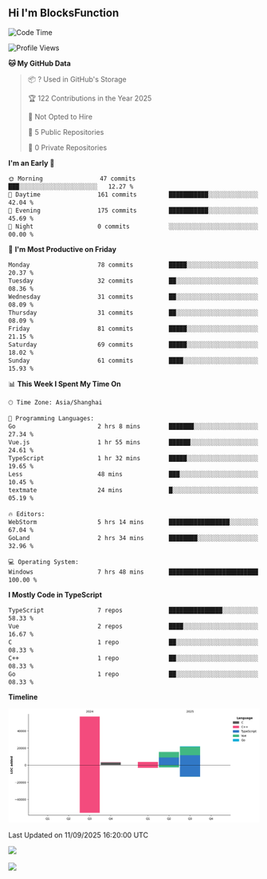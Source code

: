 ## Hi I'm BlocksFunction

 <!--START_SECTION:waka-->
![Code Time](http://img.shields.io/badge/Code%20Time-30%20hrs%2058%20mins-blue)

![Profile Views](http://img.shields.io/badge/Profile%20Views-70-blue)

**🐱 My GitHub Data** 

> 📦 ? Used in GitHub's Storage 
 > 
> 🏆 122 Contributions in the Year 2025
 > 
> 🚫 Not Opted to Hire
 > 
> 📜 5 Public Repositories 
 > 
> 🔑 0 Private Repositories 
 > 
**I'm an Early 🐤** 

```text
🌞 Morning                47 commits          ███░░░░░░░░░░░░░░░░░░░░░░   12.27 % 
🌆 Daytime                161 commits         ███████████░░░░░░░░░░░░░░   42.04 % 
🌃 Evening                175 commits         ███████████░░░░░░░░░░░░░░   45.69 % 
🌙 Night                  0 commits           ░░░░░░░░░░░░░░░░░░░░░░░░░   00.00 % 
```
📅 **I'm Most Productive on Friday** 

```text
Monday                   78 commits          █████░░░░░░░░░░░░░░░░░░░░   20.37 % 
Tuesday                  32 commits          ██░░░░░░░░░░░░░░░░░░░░░░░   08.36 % 
Wednesday                31 commits          ██░░░░░░░░░░░░░░░░░░░░░░░   08.09 % 
Thursday                 31 commits          ██░░░░░░░░░░░░░░░░░░░░░░░   08.09 % 
Friday                   81 commits          █████░░░░░░░░░░░░░░░░░░░░   21.15 % 
Saturday                 69 commits          █████░░░░░░░░░░░░░░░░░░░░   18.02 % 
Sunday                   61 commits          ████░░░░░░░░░░░░░░░░░░░░░   15.93 % 
```


📊 **This Week I Spent My Time On** 

```text
🕑︎ Time Zone: Asia/Shanghai

💬 Programming Languages: 
Go                       2 hrs 8 mins        ███████░░░░░░░░░░░░░░░░░░   27.34 % 
Vue.js                   1 hr 55 mins        ██████░░░░░░░░░░░░░░░░░░░   24.61 % 
TypeScript               1 hr 32 mins        █████░░░░░░░░░░░░░░░░░░░░   19.65 % 
Less                     48 mins             ███░░░░░░░░░░░░░░░░░░░░░░   10.45 % 
textmate                 24 mins             █░░░░░░░░░░░░░░░░░░░░░░░░   05.19 % 

🔥 Editors: 
WebStorm                 5 hrs 14 mins       █████████████████░░░░░░░░   67.04 % 
GoLand                   2 hrs 34 mins       ████████░░░░░░░░░░░░░░░░░   32.96 % 

💻 Operating System: 
Windows                  7 hrs 48 mins       █████████████████████████   100.00 % 
```

**I Mostly Code in TypeScript** 

```text
TypeScript               7 repos             ███████████████░░░░░░░░░░   58.33 % 
Vue                      2 repos             ████░░░░░░░░░░░░░░░░░░░░░   16.67 % 
C                        1 repo              ██░░░░░░░░░░░░░░░░░░░░░░░   08.33 % 
C++                      1 repo              ██░░░░░░░░░░░░░░░░░░░░░░░   08.33 % 
Go                       1 repo              ██░░░░░░░░░░░░░░░░░░░░░░░   08.33 % 
```



**Timeline**

![Lines of Code chart](https://raw.githubusercontent.com/BlocksFunction/BlocksFunction/main/assets/bar_graph.png)


 Last Updated on 11/09/2025 16:20:00 UTC
<!--END_SECTION:waka-->

![](https://github-readme-stats.vercel.app/api?username=BlocksFunction&show_icons=true&include_all_commits=true&include_orgs=true&count_private=true)

![](https://github-readme-stats.vercel.app/api/top-langs/?username=BlocksFunction&layout=compact)
